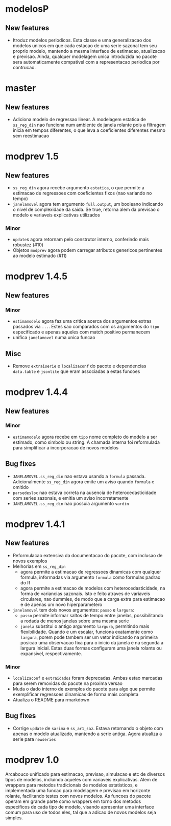 # modelosP

## New features

* Itroduz modelos periodicos. Esta classe e uma generalizacao dos modelos unicos em que cada estacao
  de uma serie sazonal tem seu proprio modelo, mantendo a mesma interface de estimacao, atualizacao
  e previsao. Ainda, qualquer modelagem unica introduzida no pacote sera automaticamente compativel
  com a representacao periodica por contrucao.

# master

## New features

* Adiciona modelo de regressao linear. A modelagem estatica de `ss_reg_din` nao funciona num 
  ambiente de janela rolante pois a filtragem inicia em tempos diferentes, o que leva a coeficientes diferentes mesmo sem reestimacao

# modprev 1.5

## New features

* `ss_reg_din` agora recebe argumento `estatica`, o que permite a estimacao de regressoes com 
  coeficientes fixos (nao variando no tempo)
* `janelamovel` agora tem argumento `full.output`, um booleano indicando o nivel de complexidade da
  saida. Se true, retorna alem da previsao o modelo e variaveis explicativas utilizados

### Minor

* `update`s agora retornam pelo construtor interno, conferindo mais robustez (#10)
* Objetos `modprev` agora podem carregar atributos genericos pertinentes ao modelo estimado (#11)

# modprev 1.4.5

## New features

### Minor

* `estimamodelo` agora faz uma critica acerca dos argumentos extras passados via `...`. Estes sao
  comparados com os argumentos do `tipo` especificado e apenas aqueles com match positivo permanecem
* unifica `janelamovel` numa unica funcao

## Misc

* Remove `extraiserie` e `localizaconf` do pacote e dependencias `data.table` e `jsonlite` que eram
  associadas a estas funcoes

# modprev 1.4.4

## New features

### Minor

* `estimamodelo` agora recebe em `tipo` nome completo do modelo a ser estimado, como simbolo ou
  string. A chamada interna foi reformulada para simplificar a incorporacao de novos modelos

## Bug fixes

* `JANELAMOVEL.ss_reg_din` nao estava usando a `formula` passada. Adicionalmente `ss_reg_din` agora 
  emite um aviso quando `formula` e omitido
* `parsedesloc` nao estava correta na ausencia de heterocedasticidade com series sazonais, e emitia
  um aviso incorretamente
* `JANELAMOVEL.ss_reg_din` nao possuia argumento `vardin`

# modprev 1.4.1

## New features

* Reformulacao extensiva da documentacao do pacote, com inclusao de novos exemplos
* Melhorias em `ss_reg_din` 
  * agora permite a estimacao de regressoes dinamicas com qualquer formula, informadas via argumento
    `formula` como formulas padrao do R
  * agora permite a estimacao de modelos com heterocedasticidade, na forma de variancias sazonais. 
    Isto e feito atraves de variaveis circulares, nao dummies, de modo que a carga extra para 
    estimacao e de apenas um novo hiperparametero
* `janelamovel` tem dois novos argumentos: `passo` e `largura`:
  * `passo` permite informar saltos de tempo entre janelas, possibilitando a rodada de menos janelas
    sobre uma mesma serie
  * `janela` substitui o antigo argumento `largura`, permitindo mais flexibilidade. Quando e um 
    escalar, funciona exatamente como `largura`, porem pode tambem ser um vetor indicando na 
    primeira posicao uma observacao fixa para o inicio da janela e na segunda a largura inicial. 
    Estas duas formas configuram uma janela rolante ou expansivel, respectivamente.

### Minor

* `localizaconf` e `extraidados` foram deprecadas. Ambas estao marcadas para serem removidas do 
  pacote na proxima versao
* Muda o dado interno de exemplos do pacote para algo que permite exemplificar regressoes dinamicas
  de forma mais completa
* Atualiza o README para rmarkdown

## Bug fixes

* Corrige `update` de `sarima` e `ss_ar1_saz`. Estava retornando o objeto com apenas o modelo 
  atualizado, mantendo a serie antiga. Agora atualiza a serie para `newseries`

# modprev 1.0

Arcabouco unificado para estimacao, previsao, simulacao e etc de diversos tipos de modelos,
incluindo aqueles com variaveis explicativas. Alem de wrappers para metodos tradicionais de modelos
estatisticos, e implementada uma funcao para modelagem e previsao em horizonte rolante, facilitando
testes com novos modelos. As funcoes do pacote operam em grande parte como wrappers em torno dos
metodos especificos de cada tipo de modelo, visando apresentar uma interface comum para uso de todos
eles, tal que a adicao de novos modelos seja simples. 